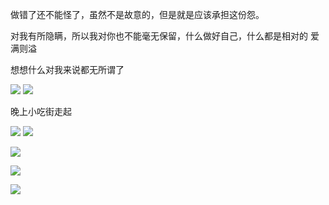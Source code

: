 做错了还不能怪了，虽然不是故意的，但是就是应该承担这份怨。

对我有所隐瞒，所以我对你也不能毫无保留，什么做好自己，什么都是相对的
爱满则溢

想想什么对我来说都无所谓了


![](http://upload-images.jianshu.io/upload_images/6904315-193f987a2467ec19.jpg?imageMogr2/auto-orient/strip%7CimageView2/2/w/1080/q/50)
![](http://upload-images.jianshu.io/upload_images/6904315-953f26a26d84e762.jpg?imageMogr2/auto-orient/strip%7CimageView2/2/w/1080/q/50)


晚上小吃街走起

![](http://upload-images.jianshu.io/upload_images/6904315-70a00a406071a48f.jpg?imageMogr2/auto-orient/strip%7CimageView2/2/w/1080/q/50)
![](http://upload-images.jianshu.io/upload_images/6904315-807112941a6826a6.jpg?imageMogr2/auto-orient/strip%7CimageView2/2/w/1080/q/50)

![](http://upload-images.jianshu.io/upload_images/6904315-5ca42ddb57da793c.jpg?imageMogr2/auto-orient/strip%7CimageView2/2/w/1080/q/50)

![](http://upload-images.jianshu.io/upload_images/6904315-07ab3c09f0da6f52.jpg?imageMogr2/auto-orient/strip%7CimageView2/2/w/1080/q/50)

![](http://upload-images.jianshu.io/upload_images/6904315-ea0ce5cb7299c571.jpg?imageMogr2/auto-orient/strip%7CimageView2/2/w/1080/q/50)
